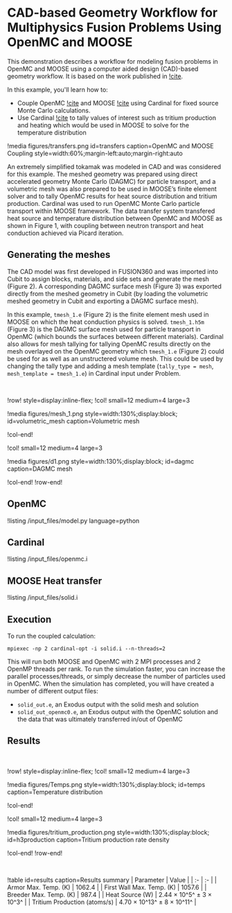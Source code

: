 # CAD-based Geometry Workflow for Multiphysics Fusion Problems Using OpenMC and MOOSE

This demonstration describes a workflow for modeling fusion problems in OpenMC and MOOSE using a computer aided design (CAD)-based geometry workflow.
It is based on the work published in [!cite](Eltawila2024PBNC). 

In this example, you'll learn how to:

- Couple OpenMC [!cite](openmc) and MOOSE [!cite](giudicelli2024moose) using Cardinal for fixed source Monte Carlo calculations.
- Use Cardinal [!cite](novak2022_cardinal) to tally values of interest such as tritium production and heating which would be used in MOOSE to solve for the temperature distribution

!media figures/transfers.png
  id=transfers
  caption=OpenMC and MOOSE Coupling
  style=width:60%;margin-left:auto;margin-right:auto

An extremely simplified tokamak was modeled in CAD and was considered for this example. The meshed geometry was prepared using direct accelerated geometry Monte Carlo (DAGMC) for particle transport, and a volumetric mesh was also prepared to be used in MOOSE’s finite element solver and to tally OpenMC results for heat source distribution and tritium production. Cardinal was used to run OpenMC Monte Carlo particle transport within MOOSE framework. The data transfer system transfered heat source and temperature distribution between OpenMC and MOOSE as shown in Figure 1, with coupling between neutron transport and heat conduction achieved via Picard iteration.

## Generating the meshes

The CAD model was first developed in FUSION360 and was imported into Cubit to assign blocks, materials, and side sets and generate the mesh (Figure 2). A corresponding DAGMC surface mesh (Figure 3) was exported directly from the meshed geometry in Cubit (by loading the volumetric meshed geometry in Cubit and exporting a DAGMC surface mesh).

In this example, `tmesh_1.e` (Figure 2) is the finite element mesh used in MOOSE on which the heat conduction physics is solved. `tmesh_1.h5m` (Figure 3) is the DAGMC surface mesh used for particle transport in OpenMC (which bounds the surfaces between different materials). Cardinal also allows for mesh tallying for tallying OpenMC results directly on the mesh overlayed on the OpenMC geometry  which `tmesh_1.e` (Figure 2) could be used for as well as an unstructered volume mesh. This could be used by changing the tally type and adding a mesh template (`tally_type = mesh`, `mesh_template = tmesh_1.e`) in Cardinal input under Problem.

&nbsp;

!row! style=display:inline-flex;
!col! small=12 medium=4 large=3

!media figures/mesh_1.png style=width:130%;display:block;
  id=volumetric_mesh caption=Volumetric mesh

!col-end!

!col! small=12 medium=4 large=3

!media figures/d1.png style=width:130%;display:block;
  id=dagmc caption=DAGMC mesh

!col-end!
!row-end!

## OpenMC

!listing /input_files/model.py language=python

## Cardinal

!listing /input_files/openmc.i

## MOOSE Heat transfer

!listing /input_files/solid.i

## Execution

To run the coupled calculation:

```
mpiexec -np 2 cardinal-opt -i solid.i --n-threads=2
```

This will run both MOOSE and OpenMC with 2 MPI processes and 2 OpenMP threads per rank. To run the simulation faster, you can increase the parallel processes/threads, or simply decrease the number of particles used in OpenMC. When the simulation has completed, you will have created a number of different output files:

- `solid_out.e`, an Exodus output with the solid mesh and solution 
- `solid_out_openmc0.e`, an Exodus output with the OpenMC solution and the data that was ultimately transferred in/out of OpenMC

## Results
  
&nbsp;

!row! style=display:inline-flex;
!col! small=12 medium=4 large=3

!media figures/Temps.png style=width:130%;display:block;
  id=temps caption=Temperature distribution

!col-end!

!col! small=12 medium=4 large=3

!media figures/tritium_production.png style=width:130%;display:block;
  id=h3production caption=Tritium production rate density

!col-end!
!row-end!

&nbsp;

!table id=results caption=Results summary
| Parameter | Value |
| :- | :- |
| Armor Max. Temp. (K)         | 1062.4                   |
| First Wall Max. Temp. (K)    | 1057.6                   |
| Breeder Max. Temp. (K)       | 987.4                    |
| Heat Source (W)              | 2.44 × 10^5^ ± 3 × 10^3^   |
| Tritium Production (atoms/s) | 4.70 × 10^13^ ± 8 × 10^11^ |

&nbsp;